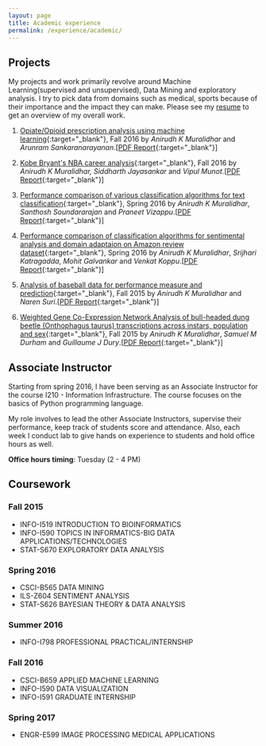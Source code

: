 ```yaml
---
layout: page
title: Academic experience
permalink: /experience/academic/
---
```


## **Projects**

My projects and work primarily revolve around Machine Learning(supervised and unsupervised), Data Mining and exploratory analysis. I try to pick data from domains such as medical, sports because of their importance and the impact they can make. Please see my [resume](cv.md) to get an overview of my overall work.

01. [Opiate/Opioid prescription analysis using machine learning](https://github.com/anirudhkm/opiate-prescription-analysis){:target="_blank"}, Fall 2016 by *Anirudh K Muralidhar* and *Arunram Sankaranarayanan*.[[PDF Report](https://drive.google.com/file/d/0B9nEIkjMSZbjWEh1MzYySjRNbmM/view?usp=sharing){:target="_blank"}]

02. [Kobe Bryant's NBA career analysis](https://github.com/anirudhkm/Kobe-s-NBA-career-analysis){:target="_blank"}, Fall 2016 by *Anirudh K Muralidhar, Siddharth Jayasankar* and *Vipul Munot*.[[PDF Report](https://drive.google.com/file/d/0B9nEIkjMSZbjQzh0ZG40YlVMYTQ/view?usp=sharing){:target="_blank"}]

03. [Performance comparison of various classification algorithms for text classification](https://github.com/anirudhkm/data-mining-course/tree/master/project){:target="_blank"}, Spring 2016 by *Anirudh K Muralidhar*, *Santhosh Soundararajan* and *Praneet Vizappu*.[[PDF Report](https://drive.google.com/file/d/0B9nEIkjMSZbjQjFBQzFEVGJKbjg/view?usp=sharing){:target="_blank"}]

04. [Performance comparison of classification algorithms for sentimental analysis and domain adaptaion on Amazon review dataset](https://github.com/anirudhkm/Sentimental-analysis){:target="_blank"}, Spring 2016 by *Anirudh K Muralidhar*, *Srijhari Katragadda*, *Mohit Galvankar* and *Venkat Koppu*.[[PDF Report](https://drive.google.com/file/d/0B9nEIkjMSZbjV1kxZEV5alhmb28/view?usp=sharing){:target="_blank"}]

05. [Analysis of baseball data for performance measure and prediction](https://github.com/anirudhkm/sabermetrics-I590){:target="_blank"}, Fall 2015 by *Anirudh K Muralidhar* and *Naren Suri*.[[PDF Report](https://drive.google.com/file/d/0B9nEIkjMSZbjWGR0M0JlamFYNjA/view?usp=sharing){:target="_blank"}]

06. [Weighted Gene Co-Expression Network Analysis of bull-headed dung beetle (Onthophagus taurus) transcriptions across instars, population and sex](https://github.com/anirudhkm/Bioinformatics-I519){:target="_blank"}, Fall 2015 by *Anirudh K Muralidhar*, *Samuel M Durham* and *Guillaume J Dury*.[[PDF Report](https://drive.google.com/file/d/0B9nEIkjMSZbjR3VJYjJSd0RIZ1U/view?usp=sharing){:target="_blank"}]

## **Associate Instructor**

Starting from spring 2016, I have been serving as an Associate Instructor for the course I210 - Information Infrastructure. The course focuses on the basics of Python programming language.

My role involves to lead the other Associate Instructors, supervise their performance, keep track of students score and attendance. Also, each week I conduct lab to give hands on experience to students and hold office hours as well.

**Office hours timing**: Tuesday (2 - 4 PM)

## **Coursework**

### **Fall 2015**
* INFO-I519 INTRODUCTION TO BIOINFORMATICS
* INFO-I590 TOPICS IN INFORMATICS-BIG DATA APPLICATIONS/TECHNOLOGIES
* STAT-S670 EXPLORATORY DATA ANALYSIS

### **Spring 2016**
* CSCI-B565 DATA MINING
* ILS-Z604  SENTIMENT ANALYSIS
* STAT-S626 BAYESIAN THEORY & DATA ANALYSIS

### **Summer 2016**
* INFO-I798 PROFESSIONAL PRACTICAL/INTERNSHIP

### **Fall 2016**
* CSCI-B659 APPLIED MACHINE LEARNING
* INFO-I590 DATA VISUALIZATION
* INFO-I591 GRADUATE INTERNSHIP

### **Spring 2017**
* ENGR-E599 IMAGE PROCESSING MEDICAL APPLICATIONS